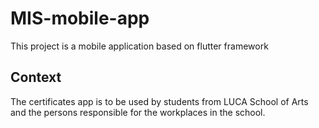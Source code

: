 # MIS-mobile-app

This project is a mobile application based on flutter framework

## Context

The certificates app is to be used by students from LUCA School of Arts and the persons responsible for the workplaces in the school.
